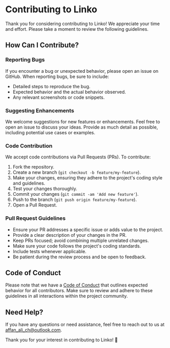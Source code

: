 # Contributing to Linko

Thank you for considering contributing to Linko! We appreciate your time and effort. Please take a moment to review the following guidelines.

## How Can I Contribute?

### Reporting Bugs

If you encounter a bug or unexpected behavior, please open an issue on GitHub. When reporting bugs, be sure to include:

- Detailed steps to reproduce the bug.
- Expected behavior and the actual behavior observed.
- Any relevant screenshots or code snippets.

### Suggesting Enhancements

We welcome suggestions for new features or enhancements. Feel free to open an issue to discuss your ideas. Provide as much detail as possible, including potential use cases or examples.

### Code Contribution

We accept code contributions via Pull Requests (PRs). To contribute:

1. Fork the repository.
2. Create a new branch (`git checkout -b feature/my-feature`).
3. Make your changes, ensuring they adhere to the project's coding style and guidelines.
4. Test your changes thoroughly.
5. Commit your changes (`git commit -am 'Add new feature'`).
6. Push to the branch (`git push origin feature/my-feature`).
7. Open a Pull Request.

### Pull Request Guidelines

- Ensure your PR addresses a specific issue or adds value to the project.
- Provide a clear description of your changes in the PR.
- Keep PRs focused; avoid combining multiple unrelated changes.
- Make sure your code follows the project's coding standards.
- Include tests whenever applicable.
- Be patient during the review process and be open to feedback.

## Code of Conduct

Please note that we have a [Code of Conduct](CODE_OF_CONDUCT.md) that outlines expected behavior for all contributors. Make sure to review and adhere to these guidelines in all interactions within the project community.

## Need Help?

If you have any questions or need assistance, feel free to reach out to us at [affan_ali_ch@outlook.com](mailto:affan_ali_ch@outlook.com).

Thank you for your interest in contributing to Linko! 🚀
